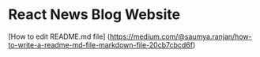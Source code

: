 # React News Blog Website
[How to edit README.md file] (https://medium.com/@saumya.ranjan/how-to-write-a-readme-md-file-markdown-file-20cb7cbcd6f)
